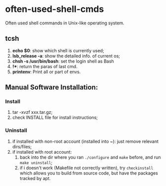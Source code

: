 # often-used-shell-cmds
Often used shell commands in Unix-like operating system.
## tcsh
1. **echo $0**: show which shell is currently used;
2. **lsb_release -a**: show the detailed info. of current os;
3. **chsh -s /usr/bin/bash**: set the login shell as Bash
4. **!\***: return the paras of last cmd.
5. **printenv**: Print all or part of envs.
## Manual Software Installation:
### Install
1. tar -xvzf xxx.tar.gz;
2. check INSTALL file for install instructions;
### Uninstall
1. if installed with non-root account (installed into ~): just remove relevant dirs/files;
2. if installed with root account:
   1. back into the dir where you ran ```./configure``` and ```make``` before, and run ```make uninstall```;
   2. if i doesn't work (Makefile not correctly written), try ```checkinstall``` which allows you
       to build from source code, but have the packages tracked by apt.      
